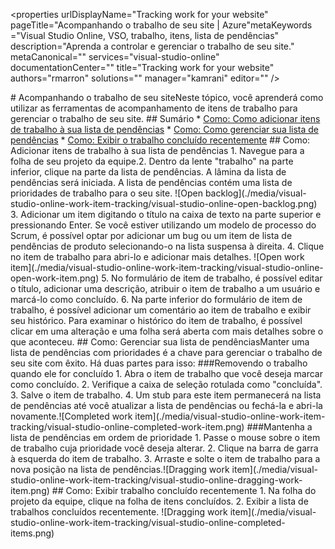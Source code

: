 ﻿<properties urlDisplayName="Tracking work for your website" pageTitle="Acompanhando o trabalho de seu site | Azure"metaKeywords ="Visual Studio Online, VSO, trabalho, itens, lista de pendências" description="Aprenda a controlar e gerenciar o trabalho de seu site." metaCanonical="" services="visual-studio-online" documentationCenter="" title="Tracking work for your website" authors="rmarron" solutions="" manager="kamrani" editor="" />

<tags ms.service="visual-studio-online" ms.workload="tbd" ms.tgt_pltfrm="ibiza" ms.devlang="na" ms.topic="article" ms.date="01/01/1900" ms.author="rmarron" />
 #  Acompanhando o trabalho de seu siteNeste tópico, você aprenderá como utilizar as ferramentas de acompanhamento de itens de trabalho para gerenciar o trabalho de seu site. ## Sumário * <a href="#how-to-add-work-items-to-your-backlog">Como: Como adicionar itens de trabalho à sua lista de pendências</a> * <a href="#how-to-manage-your-backlog">Como: Como gerenciar sua lista de pendências</a> * <a href="#how-to-view-recently-completed-work">Como: Exibir o trabalho concluído recentemente</a> ## Como: Adicionar itens de trabalho à sua lista de pendências 1. Navegue para a folha de seu projeto da equipe.2. Dentro da lente "trabalho" na parte inferior, clique na parte da lista de pendências.  	A lâmina da lista de pendências será iniciada. A lista de pendências contém uma lista de prioridades de trabalho para o seu site. 	![Open backlog](./media/visual-studio-online-work-item-tracking/visual-studio-online-open-backlog.png) 3. Adicionar um item digitando o título na caixa de texto na parte superior e pressionando Enter.		Se você estiver utilizando um modelo de processo do Scrum, é possível optar por adicionar um bug ou um item de lista de pendências de produto selecionando-o na lista suspensa à direita. 4. Clique no item de trabalho para abri-lo e adicionar mais detalhes.	![Open work item](./media/visual-studio-online-work-item-tracking/visual-studio-online-open-work-item.png) 5. No formulário de item de trabalho, é possível editar o título, adicionar uma descrição, atribuir o item de trabalho a um usuário e marcá-lo como concluído. 6. Na parte inferior do formulário de item de trabalho, é possível adicionar um comentário ao item de trabalho e exibir seu histórico.		Para examinar o histórico do item de trabalho, é possível clicar em uma alteração e uma folha será aberta com mais detalhes sobre o que aconteceu. ## Como: Gerenciar sua lista de pendênciasManter uma lista de pendências com prioridades é a chave para gerenciar o trabalho de seu site com êxito. Há duas partes para isso: ###Removendo o trabalho quando ele for concluído 1. Abra o item de trabalho que você deseja marcar como concluído. 2. Verifique a caixa de seleção rotulada como "concluída". 3. Salve o item de trabalho. 4. Um stub para este item permanecerá na lista de pendências até você atualizar a lista de pendências ou fechá-la e abri-la novamente.![Completed work item](./media/visual-studio-online-work-item-tracking/visual-studio-online-completed-work-item.png) ###Mantenha a lista de pendências em ordem de prioridade 1. Passe o mouse sobre o item de trabalho cuja prioridade você deseja alterar. 2. Clique na barra de garra à esquerda do item de trabalho. 3. Arraste e solte o item de trabalho para a nova posição na lista de pendências.![Dragging work item](./media/visual-studio-online-work-item-tracking/visual-studio-online-dragging-work-item.png) ## Como: Exibir trabalho concluído recentemente 1. Na folha do projeto da equipe, clique na folha de itens concluídos. 2. Exibir a lista de trabalhos concluídos recentemente. ![Dragging work item](./media/visual-studio-online-work-item-tracking/visual-studio-online-completed-items.png)





















